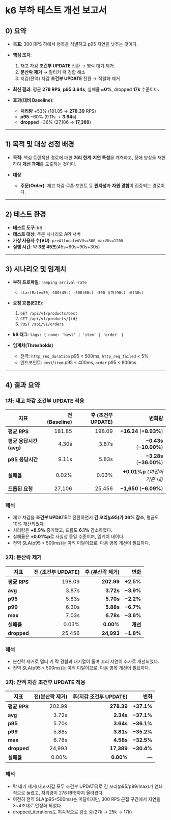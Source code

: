 # k6 부하 테스트 개선 보고서

## 0) 요약

* **목표**: 300 RPS 하에서 병목을 식별하고 p95 지연을 낮추는 것이다.
* **핵심 조치**:

  1. 재고 차감 **조건부 UPDATE** 전환 → 행락 대기 제거
  2. **분산락 제거** → 멀티키 락 경합 해소
  3. 지갑(잔액) 차감 **조건부 UPDATE** 전환 → 직렬화 제거
* **최신 결과**: 평균 **278 RPS**, **p95 3.64s**, 실패율 **≈0%**, dropped **17k** 수준이다.
* **효과(대비 Baseline)**:

  * **처리량** +53% (181.85 → **278.39** RPS)
  * **p95** −60% (9.11s → **3.64s**)
  * **dropped** −36% (27,106 → **17,389**)
---

## 1) 목적 및 대상 선정 배경

* **목적**: 핵심 트랜잭션 경로에 대한 **처리 한계·지연 특성**을 계측하고, 장애 양상을 재현하여 **개선 과제**를 도출하는 것이다.
* **대상**

    * **주문(Order)**: 재고 차감·쿠폰·포인트 등 **원자성**과 **자원 경합**이 집중되는 경로이다.

---

## 2) 테스트 환경

* **테스트 도구**: k6
* **테스트 대상**: 주문 시나리오 API 서버
* **가상 사용자 수(VU)**: `preAllocatedVUs=300`, `maxVUs=1200`
* **실행 시간**: 약 **3분 45초**(45s+60s+90s+30s)

---

## 3) 시나리오 및 임계치

* **부하 프로파일**: `ramping-arrival-rate`

    * `startRate=50`, `→100(45s) →300(60s) →300 유지(90s) →0(30s)`
* **요청 흐름(E2E)**:

    1. `GET /api/v1/products/best`
    2. `GET /api/v1/products/{id}`
    3. `POST /api/v1/orders`
* **k6 태그**: `tags: { name: 'best' | 'item' | 'order' }`
* **임계치(Thresholds)**

    * 전역: `http_req_duration` p95 < 500ms, `http_req_failed` < 5%
    * 엔드포인트: `best`/`item` p95 < 400ms, `order` p95 < 800ms

---

## 4) 결과 요약 

### 1차: 재고 차감 조건부 UPDATE 적용

| 지표                | 전 (Baseline) | 후 (조건부 UPDATE) |                      변화량 |
| ----------------- | -----------: | -------------: | -----------------------: |
| **평균 RPS**        |       181.85 |         198.09 |  **+16.24** (**+8.93%**) |
| **평균 응답시간 (avg)** |        4.30s |          3.87s | **−0.43s** (**−10.00%**) |
| **p95 응답시간**      |        9.11s |          5.83s | **−3.28s** (**−36.00%**) |
| **실패율**           |        0.02% |          0.03% | **+0.01%p** *(여전히 기준 내)* |
| **드롭된 요청**        |       27,106 |         25,456 |  **−1,650** (**−6.09%**) |

### 해석

* 재고 차감을 **조건부 UPDATE**로 전환하면서 **긴 꼬리(p95)가 36% 감소**, 평균도 10% 개선되었다.
* 처리량은 **+8.9%** 증가했고, 드롭도 **6.1%** 감소하였다.
* 실패율은 **+0.01%p**로 사실상 동일 수준이며, 임계치 내이다.
* 전역 SLA(p95 < 500ms)는 아직 미달이므로, 다음 병목 개선이 필요하다.

### 2차: 분산락 제거
| 지표          | 전 (조건부 UPDATE) | 후 (분산락 제거) |        변화 |
| ----------- | -------------: | ---------: | --------: |
| **평균 RPS**  |         198.09 | **202.99** | **+2.5%** |
| **avg**     |          3.87s |  **3.72s** | **−3.9%** |
| **p95**     |          5.83s |  **5.70s** | **−2.2%** |
| **p99**     |          6.30s |  **5.88s** | **−6.7%** |
| **max**     |          7.03s |  **6.78s** | **−3.6%** |
| **실패율**     |          0.03% |  **0.00%** |    **개선** |
| **dropped** |         25,456 | **24,993** | **−1.8%** |

### 해석
* 분산락 제거로 멀티 키 락 경합과 대기열이 줄며 꼬리 지연이 추가로 개선되었다.
* 전역 SLA(p95 < 500ms)는 아직 미달이므로, 다음 병목 개선이 필요하다.

### 3차: 잔액 차감 조건부 UPDATE 적용
| 지표          | 전(분산락 제거) | 후(지갑 조건부 UPDATE) |         변화 |
| ----------- | --------: | ---------------: | ---------: |
| **평균 RPS**  |    202.99 |       **278.39** | **+37.1%** |
| **avg**     |     3.72s |        **2.34s** | **−37.1%** |
| **p95**     |     5.70s |        **3.64s** | **−36.1%** |
| **p99**     |     5.88s |        **3.81s** | **−35.2%** |
| **max**     |     6.78s |        **4.58s** | **−32.5%** |
| **dropped** |    24,993 |       **17,389** | **−30.4%** |
| **실패율**     |     0.00% |        **0.00%** |          — |

### 해석
* 락 대기 제거(재고·지갑 모두 조건부 UPDATE)로 긴 꼬리(p95/p99/max)가 연쇄적으로 눌렸고, 처리량이 278 RPS까지 올라왔다.
* 여전히 전역 SLA(p95<500ms)는 미달이지만, 300 RPS 근접 구간에서 지연을 3~4초대로 안정화 되었다.
* dropped_iterations도 지속적으로 감소 중(27k → 25k → 17k)
